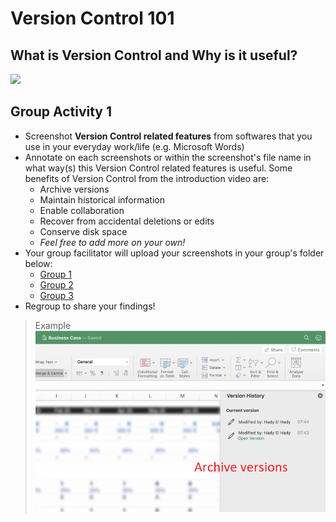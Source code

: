 # Version Control 101

## What is Version Control and Why is it useful?

[![](https://img.youtube.com/vi/zbKdDsNNOhg/0.jpg)](https://www.youtube.com/watch?v=zbKdDsNNOhg)


## Group Activity 1

- Screenshot **Version Control related features** from softwares that you use in your everyday work/life (e.g. Microsoft Words)
- Annotate on each screenshots or within the screenshot's file name in what way(s) this Version Control related features is useful. Some benefits of Version Control from the introduction video are:
  - Archive versions
  - Maintain historical information
  - Enable collaboration
  - Recover from accidental deletions or edits
  - Conserve disk space
  - *Feel free to add more on your own!*
- Your group facilitator will upload your screenshots in your group's folder below:
  - [Group 1](/Activity1/Group1)
  - [Group 2](/Activity1/Group2)
  - [Group 3](/Activity1/Group3)
- Regroup to share your findings!

> Example\
![Excel_ArchiveVersion.png](/Pictures/VC_ExActivity1_MaintainHistInfo.png)

